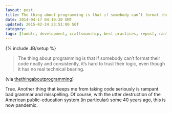 ```yaml
---           
layout: post
title: The thing about programming is that if somebody can’t format their code&hellip;
date: 2014-04-17 04:19:20 GMT
updated: 2015-02-24 23:51:00 SGT
category:
tags: [tumblr, development, craftsmanship, best practices, repost, rant]
---
```

{% include JB/setup %}

> The thing about programming is that if somebody can’t format their code neatly and consistently, it’s hard to trust their logic, even though it has no real technical bearing.

(via [thethingaboutprogramming](http://www.thethingaboutprogramming.com/))

True. Another thing that keeps me from taking code seriously is rampant bad grammar and misspelling. Of course, with the utter destruction of the American public-education system (in particular) some 40 years ago, this is now pandemic.

